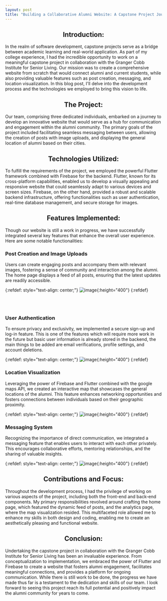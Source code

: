 ```yaml
---
layout: post
title: "Building a Collaborative Alumni Website: A Capstone Project Journey"
---
```


<center>
<h2>
Introduction:
</h2>
</center>

In the realm of software development, capstone projects serve as a bridge between academic learning and real-world application. As part of my college experience, I had the incredible opportunity to work on a meaningful capstone project in collaboration with the Granger Cobb Institute for Senior Living. Our mission was to create a comprehensive website from scratch that would connect alumni and current students, while also providing valuable features such as post creation, messaging, and location visualization. In this blog post, I'll delve into the development process and the technologies we employed to bring this vision to life.

<center>
<h2>
The Project:
</h2>
</center>
Our team, comprising three dedicated individuals, embarked on a journey to develop an innovative website that would serve as a hub for communication and engagement within the alumni community. The primary goals of the project included facilitating seamless messaging between users, allowing the creation of posts with image uploads, and displaying the general location of alumni based on their cities.

<center>
<h2>
Technologies Utilized:
</h2>
</center>
To fulfill the requirements of the project, we employed the powerful Flutter framework combined with Firebase for the backend. Flutter, known for its cross-platform capabilities, enabled us to develop a visually appealing and responsive website that could seamlessly adapt to various devices and screen sizes. Firebase, on the other hand, provided a robust and scalable backend infrastructure, offering functionalities such as user authentication, real-time database management, and secure storage for images.

<center>
<h2>
Features Implemented:
</h2>
</center>
Though our website is still a work in progress, we have successfully integrated several key features that enhance the overall user experience. Here are some notable functionalities:


<h3>
<strong>
Post Creation and Image Uploads
</strong>
</h3>
Users can create engaging posts and accompany them with relevant images, fostering a sense of community and interaction among the alumni. The home page displays a feed of all posts, ensuring that the latest updates are readily accessible.

{:refdef: style="text-align: center;"}
![image](https://tom1779.github.io/TomWebsite/assets/images/cobb_post.jpg){:height="400"}
{:refdef}

<br>
<br>

<h3>
<strong>
User Authentication
</strong>
</h3>
To ensure privacy and exclusivity, we implemented a secure sign-up and log-in feature. This is one of the features which will require more work in the future but basic user information is already stored in the backend, the main things to be added are email verifications, profile settings, and account deletions.

{:refdef: style="text-align: center;"}
![image](https://tom1779.github.io/TomWebsite/assets/images/cobb_auth.png){:height="400"}
{:refdef}

<h3>
<strong>
Location Visualization
</strong>
</h3> 
Leveraging the power of Firebase and Flutter combined with the google maps API, we created an interactive map that showcases the general locations of the alumni. This feature enhances networking opportunities and fosters connections between individuals based on their geographic proximity.

{:refdef: style="text-align: center;"}
![image](https://tom1779.github.io/TomWebsite/assets/images/cobb_map.png){:height="400"}
{:refdef}

<h3>
<strong>
Messaging System
</strong>
</h3> 
Recognizing the importance of direct communication, we integrated a messaging feature that enables users to interact with each other privately. This encourages collaborative efforts, mentoring relationships, and the sharing of valuable insights.

{:refdef: style="text-align: center;"}
![image](https://tom1779.github.io/TomWebsite/assets/images/cobb_message.jpg){:height="400"}
{:refdef}

<center>
<h2>
Contributions and Focus:
</h2>
</center>
Throughout the development process, I had the privilege of working on various aspects of the project, including both the front-end and back-end components. My primary responsibilities revolved around crafting the home page, which featured the dynamic feed of posts, and the analytics page, where the map visualization resided. This multifaceted role allowed me to enhance my skills in both design and coding, enabling me to create an aesthetically pleasing and functional website.

<center>
<h2>
Conclusion:
</h2>
</center>
Undertaking the capstone project in collaboration with the Granger Cobb Institute for Senior Living has been an invaluable experience. From conceptualization to implementation, we embraced the power of Flutter and Firebase to create a website that fosters alumni engagement, facilitates meaningful connections, and provides a platform for ongoing communication. While there is still work to be done, the progress we have made thus far is a testament to the dedication and skills of our team. I look forward to seeing this project reach its full potential and positively impact the alumni community for years to come.
